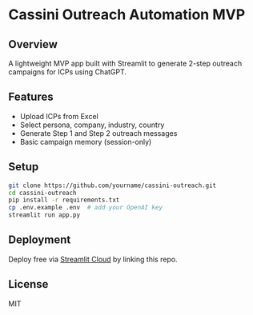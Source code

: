 # Cassini Outreach Automation MVP

## Overview
A lightweight MVP app built with Streamlit to generate 2-step outreach campaigns for ICPs using ChatGPT.

## Features
- Upload ICPs from Excel
- Select persona, company, industry, country
- Generate Step 1 and Step 2 outreach messages
- Basic campaign memory (session-only)

## Setup
```bash
git clone https://github.com/yourname/cassini-outreach.git
cd cassini-outreach
pip install -r requirements.txt
cp .env.example .env  # add your OpenAI key
streamlit run app.py
```

## Deployment
Deploy free via [Streamlit Cloud](https://streamlit.io/cloud) by linking this repo.

## License
MIT
